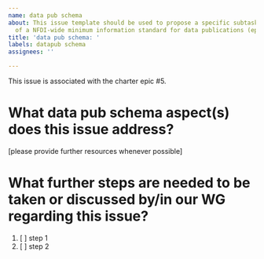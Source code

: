 ```yaml
---
name: data pub schema
about: This issue template should be used to propose a specific subtask for the definition
  of a NFDI-wide minimum information standard for data publications (epic#5).
title: 'data pub schema: '
labels: datapub schema
assignees: ''

---
```


This issue is associated with the charter epic #5.

# What data pub schema aspect(s) does this issue address?
[please provide further resources whenever possible]

# What further steps are needed to be taken or discussed by/in our WG regarding this issue?

1. [ ] step 1
2. [ ] step 2
